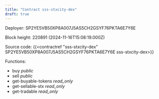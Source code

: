 ```yaml
---
title: "Contract sss-stxcity-dex"
draft: true
---
```

Deployer: SP2YE5VB50XP8A007J5AS5CH2GSYF76PKTA6E7Y6E


 



Block height: 220891 (2024-11-16T15:08:19.000Z)

Source code: {{<contractref "sss-stxcity-dex" SP2YE5VB50XP8A007J5AS5CH2GSYF76PKTA6E7Y6E sss-stxcity-dex>}}

Functions:

* buy _public_
* sell _public_
* get-buyable-tokens _read_only_
* get-sellable-stx _read_only_
* get-tradable _read_only_

